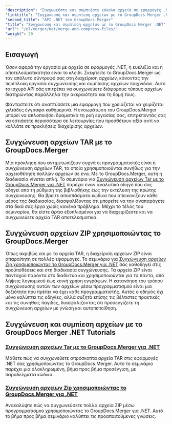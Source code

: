 ```yaml
---
"description": "Συγχωνεύστε και συμπιέστε εύκολα αρχεία σε εφαρμογές .NET με το GroupDocs.Merger. Εξερευνήστε τα εκπαιδευτικά βίντεο για τη συγχώνευση αρχείων TAR και ZIP βήμα προς βήμα."
"linktitle": "Συγχώνευση και συμπίεση αρχείων με το GroupDocs Merger .NET"
"second_title": "API .NET του GroupDocs.Merger"
"title": "Συγχώνευση και συμπίεση αρχείων με το GroupDocs Merger .NET"
"url": "/el/merger/net/merge-and-compress-files/"
"weight": 20
---
```


## Εισαγωγή

Όσον αφορά την εργασία με αρχεία σε εφαρμογές .NET, η ευελιξία και η αποτελεσματικότητα είναι το κλειδί. Σκεφτείτε το GroupDocs.Merger ως τον απόλυτο σύντροφό σας στη διαχείριση αρχείων, κάνοντας την περίπλοκη εργασία συγχώνευσης και συμπίεσης αρχείων παιχνιδάκι. Αυτό το ισχυρό API σάς επιτρέπει να συγχωνεύετε διάφορους τύπους αρχείων διατηρώντας παράλληλα την ακεραιότητα και τη δομή τους.

Φανταστείτε ότι αναπτύσσετε μια εφαρμογή που χρειάζεται να χειρίζεται χιλιάδες έγγραφα καθημερινά. Η ενσωμάτωση του GroupDocs.Merger μπορεί να απλοποιήσει δραματικά τη ροή εργασίας σας, επιτρέποντάς σας να εστιάσετε περισσότερο σε λειτουργίες που προσθέτουν αξία αντί να κολλάτε σε προκλήσεις διαχείρισης αρχείων.

## Συγχώνευση αρχείων TAR με το GroupDocs.Merger

Μία πρόκληση που αντιμετωπίζουν συχνά οι προγραμματιστές είναι η συγχώνευση αρχείων TAR, τα οποία χρησιμοποιούνται συνήθως για την αρχειοθέτηση πολλών αρχείων σε ένα. Με το GroupDocs.Merger, αυτή η διαδικασία γίνεται απλή. Το σεμινάριο για [Συγχώνευση αρχείων Tar με το GroupDocs.Merger για .NET](./merge-tar-files/) παρέχει έναν αναλυτικό οδηγό που σας οδηγεί από τη ρύθμιση της βιβλιοθήκης έως την εκτέλεση της πρώτης συγχώνευσης. Θα βρείτε αποσπάσματα κώδικα που απεικονίζουν κάθε μέρος της διαδικασίας, διασφαλίζοντας ότι μπορείτε να την αναπαράγετε στα δικά σας έργα χωρίς κανένα πρόβλημα. Μέχρι το τέλος του σεμιναρίου, θα είστε άρτια εξοπλισμένοι για να διαχειρίζεστε και να συγχωνεύετε αρχεία TAR αποτελεσματικά.

## Συγχώνευση αρχείων ZIP χρησιμοποιώντας το GroupDocs.Merger

Όπως ακριβώς και με τα αρχεία TAR, η διαχείριση αρχείων ZIP είναι απαραίτητη σε πολλές εφαρμογές. Το σεμινάριο για [Συγχώνευση αρχείων Zip χρησιμοποιώντας το GroupDocs.Merger για .NET](./merge-zip-files/) σας καθοδηγεί στις προϋποθέσεις και στη διαδικασία συγχώνευσης. Τα αρχεία ZIP είναι πανταχού παρόντα στο διαδίκτυο και χρησιμοποιούνται για τα πάντα, από λήψεις λογισμικού έως κοινή χρήση εγγράφων. Η κατανόηση του τρόπου συγχώνευσης αυτών των αρχείων μέσω προγραμματισμού είναι μια δεξιότητα που πρέπει να έχει κάθε προγραμματιστής. Αυτός ο οδηγός όχι μόνο καλύπτει τις οδηγίες, αλλά συζητά επίσης τις βέλτιστες πρακτικές και τις συνήθεις παγίδες, διασφαλίζοντας ότι προσεγγίζετε τη συγχώνευση αρχείων με γνώση και αυτοπεποίθηση.

## Συγχώνευση και συμπίεση αρχείων με το GroupDocs Merger .NET Tutorials
### [Συγχώνευση αρχείων Tar με το GroupDocs.Merger για .NET](./merge-tar-files/)
Μάθετε πώς να συγχωνεύετε απρόσκοπτα αρχεία TAR στις εφαρμογές .NET σας χρησιμοποιώντας το GroupDocs.Merger. Αυτό το σεμινάριο παρέχει μια ολοκληρωμένη, βήμα προς βήμα προσέγγιση, με παραδείγματα κώδικα.
### [Συγχώνευση αρχείων Zip χρησιμοποιώντας το GroupDocs.Merger για .NET](./merge-zip-files/)
Ανακαλύψτε πώς να συγχωνεύσετε πολλά αρχεία ZIP μέσω προγραμματισμού χρησιμοποιώντας το GroupDocs.Merger για .NET. Αυτό το βήμα προς βήμα σεμινάριο καλύπτει τις προαπαιτούμενες γνώσεις.